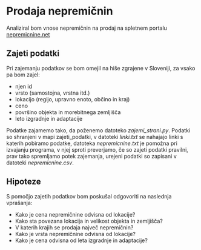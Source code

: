 # Prodaja nepremičnin
Analiziral bom vnose nepremičnin na prodaj na spletnem portalu [nepremicnine.net](https://www.nepremicnine.net/oglasi-prodaja/)
## Zajeti podatki
Pri zajemanju podatkov se bom omejil na hiše zgrajene v Sloveniji, za vsako pa bom zajel:
- njen id
- vrsto (samostojna, vrstna itd.)
- lokacijo (regijo, upravno enoto, občino in kraj)
- ceno
- površino objekta in morebitnega zemljišča
- leto izgradnje in adaptacije

Podatke zajamemo tako, da poženemo datoteko *zajemi_strani.py*. Podatki so shranjeni v mapi zajeti_podatki, v datoteki *linki.txt* se nahajajo linki s katerih pobiramo podatke, datoteka *nepremicnine.txt* je pomožna pri izvajanju programa, v njej sproti preverjamo, če so zajeti podatki pravilni, prav tako spremljamo potek zajemanja, urejeni podatki so zapisani v datoteki *nepremicnine.csv*.
## Hipoteze
S pomočjo zajetih podatkov bom poskušal odgovoriti na naslednja vprašanja:
- Kako je cena nepremičnine odvisna od lokacije?
- Kako sta povezana lokacija in velikost objekta in zemljišča?
- V katerih krajih se prodaja največ nepremičnin?
- Kako je vrsta nepremičnine odvisna od lokacije?
- Kako je cena odvisna od leta izgradnje in adaptacije?
